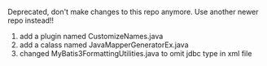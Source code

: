 Deprecated, don't make changes to this repo anymore. Use another newer repo instead!!


1. add a plugin named CustomizeNames.java
2. add a calass named JavaMapperGeneratorEx.java
3. changed MyBatis3FormattingUtilities.java to omit jdbc type in xml file



